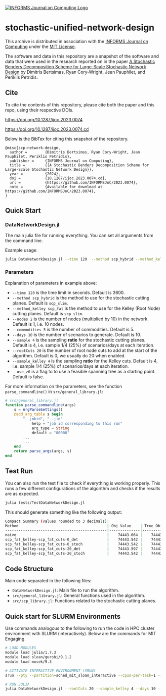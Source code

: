 [![INFORMS Journal on Computing Logo](https://INFORMSJoC.github.io/logos/INFORMS_Journal_on_Computing_Header.jpg)](https://pubsonline.informs.org/journal/ijoc)

# stochastic-unified-network-design

This archive is distributed in association with the [INFORMS Journal on
Computing](https://pubsonline.informs.org/journal/ijoc) under the [MIT License](LICENSE).

The software and data in this repository are a snapshot of the software and data
that were used in the research reported on in the paper 
[A Stochastic Benders Decomposition Scheme for
Large-Scale Stochastic Network Design](https://doi.org/10.1287/ijoc.2023.0074) by Dimitris Bertsimas, Ryan Cory-Wright, Jean Pauphilet, and Periklis Petridis.


 
## Cite
To cite the contents of this repository, please cite both the paper and this repo, using their respective DOIs.

https://doi.org/10.1287/ijoc.2023.0074

https://doi.org/10.1287/ijoc.2023.0074.cd

Below is the BibTex for citing this snapshot of the repository.

```
@misc{scp-network-design,
  author =        {Dimitris Bertsimas, Ryan Cory-Wright, Jean Pauphilet, Periklis Petridis},
  publisher =     {INFORMS Journal on Computing},
  title =         {{A Stochastic Benders Decomposition Scheme for
Large-Scale Stochastic Network Design}},
  year =          {2024},
  doi =           {10.1287/ijoc.2023.0074.cd},
  url =           {https://github.com/INFORMSJoC/2023.0074},
  note =          {Available for download at https://github.com/INFORMSJoC/2023.0074},
}  
```

## Quick Start

### DataNetworkDesign.jl 
The main julia file for running everything. You can set all arguments from the command line. 

Example usage:
```bash
julia DataNetworkDesign.jl --time 120  --method scp_hybrid --method_kelley scp_fat --nodes 2 --commodities 5 --days 10 --sample 4 --rootCuts 20 --sample_kelley 4 --use_z0
```

### Parameters 

Explanation of parameters in example above:
- `--time 120` is the time limit in seconds. Default is 3600.
- `--method scp_hybrid` is the method to use for the stochastic cutting planes. Default is `scp_slim`.
- `--method_kelley scp_fat` is the method to use for the Kelley (Root Node) cutting planes. Default is `scp_slim`.
- `--nodes 2` is the number of nodes (multiplied by 10) in the network. Default is 1, i.e. 10 nodes.
- `--commodities 5` is the number of commodities. Default is 5.
- `--days 10` is the number of scenarios to generate. Default is 10.
- `--sample 4` is the sampling **ratio** for the stochastic cutting planes. Default is 4, i.e. sample 1/4 (25%) of scenarios/days at each iteration.
- `--rootCuts 20` is the number of root node cuts to add at the start of the algorithm. Default is 0, we usually do 20 when enabled.
- `--sample_kelley 4` is the sampling **ratio** for the Kelley cuts. Default is 4, i.e. sample 1/4 (25%) of scenarios/days at each iteration.
- `--use_z0` is a flag to to use a feasible spanning tree as a starting point. Default is false.


For more information on the parameters, see the function `parse_commandline()` in `src/general_library.jl`:

```julia
# src/general_library.jl
function parse_commandline(args)
    s = ArgParseSettings()
    @add_arg_table s begin
        "--jobid", "--jid" 
            help = "job id corresponding to this run"
            arg_type = String
            default = "00000"
        ...
        ...
    end
    return parse_args(args, s)
end

```


## Test Run
You can also run the test file to check if everything is working properly. This runs a few different configurations of the algorithm and checks if the results are as expected.

```bash
julia tests/TestDataNetworkDesign.jl
```

This should generate something like the following output:
```bash
Compact Summary (values rounded to 3 decimals):
Method                                        | Obj Value    | True Obj     | Obj Bnd      | Gap     | True Gap | Time   | Edges  |conf_bnd_gap | outter_iters
----------------------------------------------|--------------|--------------|--------------|---------|----------|--------|--------|-------------|-------------
naive                                         |    74443.664 |    74443.535 |    74443.535 |     0.0 |      0.0 |   0.27 |   88.0 |         0.0 |         0.0
scp_fat_kelley-scp_fat_cuts-0_det             |    74443.542 |    74443.535 |    74443.542 |     0.0 |      0.0 |   4.71 |   88.0 |       0.011 |         0.0
scp_fat_kelley-scp_fat_cuts-0_stoch           |    74443.542 |    74443.535 |    74443.542 |     0.0 |      0.0 |  6.481 |   88.0 |      -0.009 |         2.0
scp_fat_kelley-scp_fat_cuts-20_det            |    74443.597 |    74443.535 |    74443.597 |     0.0 |      0.0 |  3.891 |   88.0 |       0.011 |         0.0
scp_fat_kelley-scp_fat_cuts-20_stoch          |    74443.542 |    74443.535 |    74443.542 |     0.0 |      0.0 |  9.387 |   88.0 |      -0.034 |         5.0
```

## Code Structure
Main code separated in the following files:
- `DataNetworkDesign.jl`: Main file to run the algorithm.
- `src/general_library.jl`: General functions used in the algorithm.
- `src/scp_library.jl`: Functions related to the stochastic cutting planes.


## Quick start for SLURM Environments
Use commands analogous to the following to run the code in HPC cluster environment with SLURM (interactively).
Below are the commands for MIT Engaging.

```bash
# LOAD MODULES
module load julia/1.7.3
module load sloan/gurobi/9.1.2
module load mosek/9.3

# ACTIVATE INTERACTIVE ENVIRONMENT (SRUN)
srun --pty --partition=sched_mit_sloan_interactive --cpus-per-task=1 --mem=4G bash

# RUN JULIA
julia DataNetworkDesign.jl --rootCuts 20 --sample_kelley 4 --days 10 --nodes 1 --sample 4
```

